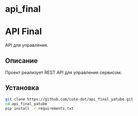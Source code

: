 # api_final
# API Final  
API для управления.  

## Описание  
Проект реализует REST API для управления сервисом.  

## Установка  
```sh
git clone https://github.com/cute-dot/api_final_yatube.git
cd api_final_yatube
pip install -r requirements.txt
